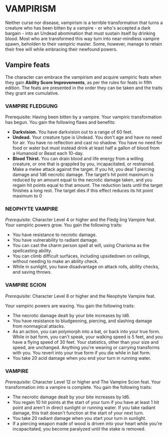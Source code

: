 # VAMPIRISM
Neither curse nor disease, vampirism is a terrible
transformation that turns a creature who has been
bitten by a vampire - or who's accepted a dark bargain -
into an Undead abomination that must sustain itself by
drinking blood. Most who are transformed this way turn
into near-mindless vampire spawn, beholden to their
vampiric master. Some, however, manage to retain their
free will while embracing their newfound powers. 

## Vampire feats
The character can embrace the vampirism and acquire vampiric feats when they gain
**Ability Score Improvements**, as per the rules for feats in
fifth edition. The feats are presented in the order they
can be taken and the traits they grant are cumulative.

### VAMPIRE FLEDGUNG
Prerequisite: Having been bitten by a vampire.
Your vampiric transformation has begun. You gain
the following flaws and benefits:

- **Darkvision.** You have darkvision out to a range of 60 feet.
-  **Undead.** Your creature type is Undead. You don't age and have no need for air. You have no reflection and cast no shadow. You have no need for food or water but
must instead drink at least half a gallon of blood from a Humanoid or Beast each 10-day.
- **Blood Thirst.** You can drain blood and life energy from a willing creature, or one that is grappled by you, incapacitated, or restrained. Make a melee attack 
against the target. If you hit, you deal 1 piercing damage and 1d6 necrotic damage. The target’s hit point 
maximum is reduced by an amount equal to the necrotic damage taken, and you regain hit points equal to 
that amount. The reduction lasts until the target finishes a long rest. The target dies if this effect reduces its 
hit point maximum to 0


### NEOPHYTE VAMPIRE
_Prerequisite_: Character Level 4 or higher and the
Fledg ling Vampire feat. Your vampiric powers grow.
You gain the following traits:

- You have resistance to necrotic damage.
- You have vulnerability to radiant damage.
- You can cast the charm person spell at will, using Charisma as the spellcasting ability.
- You can climb difficult surfaces, including upsidedown on ceilings, without needing to make an ability check.
- While in sunlight, you have disadvantage on attack rolls, ability checks, and saving throws.


### VAMPIRE SCION
_Prerequisite_: Character Level 8 or higher and the
Neophyte Vampire feat.

Your vampiric powers are waxing. You gain the
following traits:

- The necrotic damage dealt by your bite increases by
ld6.
- You have resistance to bludgeoning, piercing, and
slashing damage from nonmagical attacks.
- As an action, you can polymorph into a bat, or back
into your true form. While in bat form, you can't
speak, your walking speed is 5 feet, and you have a
flying speed of 30 feet. Your statistics, other than
your size and speed, are unchanged. Anything you're
wearing or carrying transforms with you. You revert
into your true form if you die while in bat form.
- You take 20 acid damage when you end your turn in
running water.




### VAMPIRE
_Prerequisite_: Character Level 12 or higher and The
Vampire Scion feat.
Your transformation into a vampire is complete. You
gain the following traits:

- The necrotic damage dealt by your bite increases by
ld6.
- You regain 10 hit points at the start of your turn if
you have at least 1 hit point and aren't in direct
sunlight or running water. If you take radiant
damage, this trait doesn't function at the start of your
next turn.
- You take 20 radiant damage when you start your
turn in sunlight.
- If a piercing weapon made of wood is driven into
your heart while you're incapacitated, you become
paralyzed until the stake is removed.







